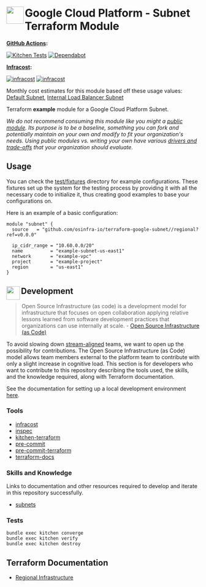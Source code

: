 # <img align="left" width="45" height="45" src="https://user-images.githubusercontent.com/1610100/234732421-ef3a5c43-817d-4e99-8e0c-d43f07358791.png"> Google Cloud Platform - Subnet Terraform Module

**[GitHub Actions](https://github.com/osinfra-io/terraform-google-subnet/actions):**

[![Kitchen Tests](https://github.com/osinfra-io/terraform-google-subnet/actions/workflows/kitchen.yml/badge.svg)](https://github.com/osinfra-io/terraform-google-subnet/actions/workflows/kitchen.yml) [![Dependabot](https://github.com/osinfra-io/terraform-google-subnet/actions/workflows/dependabot.yml/badge.svg)](https://github.com/osinfra-io/terraform-google-subnet/actions/workflows/dependabot.yml)

**[Infracost](https://www.infracost.io):**

[![infracost](https://img.shields.io/endpoint?label=Default%20Subnet&url=https://dashboard.api.infracost.io/shields/json/cbeecfe3-576f-4553-984c-e451a575ee47/repos/d88583c7-8fe6-43ba-87d9-fced10a54019/branch//terraform-google-subnet%2520-%2520Default%2520Subnet)](https://dashboard.infracost.io/org/osinfra-io/repos/d88583c7-8fe6-43ba-87d9-fced10a54019) [![infracost](https://img.shields.io/endpoint?label=Internal%20Load%20Balancer%20Subnet&url=https://dashboard.api.infracost.io/shields/json/cbeecfe3-576f-4553-984c-e451a575ee47/repos/d88583c7-8fe6-43ba-87d9-fced10a54019/branch//terraform-google-subnet%2520-%2520Internal%2520Load%2520Balancer%2520Subnet)](https://dashboard.infracost.io/org/osinfra-io/repos/d88583c7-8fe6-43ba-87d9-fced10a54019)

Monthly cost estimates for this module based off these usage values: [Default Subnet](test/fixtures/default_subnet/infracost-usage.yml), [Internal Load Balancer Subnet](test/fixtures/internal_lb_subnet/infracost-usage.yml)

Terraform **example** module for a Google Cloud Platform Subnet.

*We do not recommend consuming this module like you might a [public module](https://registry.terraform.io/browse/modules). Its purpose is to be a baseline, something you can fork and potentially maintain on your own and modify to fit your organization's needs. Using public modules vs. writing your own have various [drivers and trade-offs](https://github.com/orgs/osinfra-io/discussions/3) that your organization should evaluate.*

## Usage

You can check the [test/fixtures](test/fixtures/) directory for example configurations. These fixtures set up the system for the testing process by providing it with all the necessary code to initialize it, thus creating good examples to base your configurations on.

Here is an example of a basic configuration:

```hcl
module "subnet" {
  source   = "github.com/osinfra-io/terraform-google-subnet//regional?ref=v0.0.0"

  ip_cidr_range = "10.60.0.0/20"
  name          = "example-subnet-us-east1"
  network       = "example-vpc"
  project       = "example-project"
  region        = "us-east1"
}
```

## <img align="left" width="35" height="35" src="https://user-images.githubusercontent.com/1610100/209029142-410349b7-4b22-40a9-9d4d-729f07e2b4a2.png"> Development

>Open Source Infrastructure (as code) is a development model for infrastructure that focuses on open collaboration applying relative lessons learned from software development practices that organizations can use internally at scale. - [Open Source Infrastructure (as Code)](https://www.osinfra.io)

To avoid slowing down [stream-aligned](https://teamtopologies.com/key-concepts) teams, we want to open up the possibility for contributions. The Open Source Infrastructure (as Code) model allows team members external to the platform team to contribute with only a slight increase in cognitive load. This section is for developers who want to contribute to this repository describing the tools used, the skills, and the knowledge required, along with Terraform documentation.

See the documentation for setting up a local development environment [here](https://docs.osinfra.io/development-setup).

### Tools

- [infracost](https://github.com/infracost/infracost)
- [inspec](https://github.com/inspec/inspec)
- [kitchen-terraform](https://github.com/newcontext-oss/kitchen-terraform)
- [pre-commit](https://github.com/pre-commit/pre-commit)
- [pre-commit-terraform](https://github.com/antonbabenko/pre-commit-terraform)
- [terraform-docs](https://github.com/terraform-docs/terraform-docs)

### Skills and Knowledge

Links to documentation and other resources required to develop and iterate in this repository successfully.

- [subnets](https://cloud.google.com/vpc/docs/subnets)

### Tests

```none
bundle exec kitchen converge
bundle exec kitchen verify
bundle exec kitchen destroy
```

## Terraform Documentation

- [Regional Infrastructure](regional/README.md)
